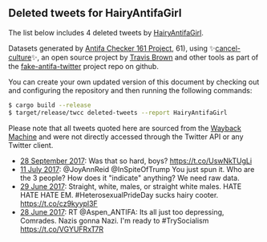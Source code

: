 ## Deleted tweets for HairyAntifaGirl

The list below includes 4 deleted tweets by
[HairyAntifaGirl](https://twitter.com/HairyAntifaGirl).



Datasets generated by [Antifa Checker 161 Project](https://twitter.com/antifacheck161), 61), using ✨[cancel-culture](https://github.com/travisbrown/cancel-culture)✨, an open source project by 
[Travis Brown](https://twitter.com/travisbrown) and other tools as part of the 
[fake-antifa-twitter](https://github.com/antifacheck161/fake-antifa-twitter) project repo on github.

You can create your own updated version of this document by checking out and configuring the
repository and then running the following commands:

```bash
$ cargo build --release
$ target/release/twcc deleted-tweets --report HairyAntifaGirl
```

Please note that all tweets quoted here are sourced from the
[Wayback Machine](https://web.archive.org) and were not directly accessed through the Twitter API or
any Twitter client.

* [28 September 2017](https://web.archive.org/web/20170928215130/https://twitter.com/HairyAntifaGirl/status/913521575470686208): Was that so hard, boys? https://t.co/UswNkTUgLi <!--913521575470686208-->
* [11 July 2017](https://web.archive.org/web/20170711140658/https://twitter.com/HairyAntifaGirl/status/884776030468276224): @JoyAnnReid @InSpiteOfTrump You just spun it. Who are the 3 people? How does it "indicate" anything? We need raw data. <!--884776030468276224-->
* [29 June 2017](https://web.archive.org/web/20170629210310/https://twitter.com/HairyAntifaGirl/status/880532116240564224): Straight, white, males, or straight white males. HATE HATE HATE EM.  #HeterosexualPrideDay sucks hairy cooter. https://t.co/cz9kyypl3F <!--880532116240564224-->
* [28 June 2017](https://web.archive.org/web/20170628211325/https://twitter.com/HairyAntifaGirl/status/880172307867729922): RT @Aspen_ANTIFA: Its all just too depressing, Comrades.  Nazis gonna Nazi.  I'm ready to #TrySocialism https://t.co/VGYUFRxT7R <!--880172307867729922-->
